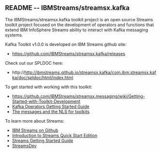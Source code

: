 ## README --  IBMStreams/streamsx.kafka

The IBMStreams/streamsx.kafka toolkit project is an open source Streams toolkit project focused on the development of operators and functions that extend IBM InfoSphere Streams ability to interact with Kafka messaging systems.

Kafka Toolkit v1.0.0 is developed on IBM Streams github site:
* https://github.com/IBMStreams/streamsx.kafka/releases


Check out our SPLDOC here: 
* http://http://ibmstreams.github.io/streamsx.kafka/com.ibm.streamsx.kafka/doc/spldoc/html/index.html

To get started with working with this toolkit:
* https://github.com/IBMStreams/streamsx.messaging/wiki/Getting-Started-with-Toolkit-Development
* [Kafka Operators Getting Started Guide](http://ibmstreams.github.io/streamsx.documentation/docs/4.1/messaging/kafka-operators-getting-started/)
* [The messages and the NLS for toolkits](https://github.com/IBMStreams/administration/wiki/The-messages-and-the-NLS-for-toolkits)


To learn more about Streams:

* [IBM Streams on Github](http://ibmstreams.github.io)
* [Introduction to Streams Quick Start Edition](http://ibmstreams.github.io/streamsx.documentation/docs/4.1/qse-intro/)
* [Streams Getting Started Guide](http://ibmstreams.github.io/streamsx.documentation/docs/4.1/qse-getting-started/)
* [StreamsDev](https://developer.ibm.com/streamsdev/)
